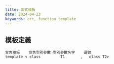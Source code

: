 ```yaml
---
title: 函式模板
date: 2024-04-23
keywords: c++, function template
---
```

## 模板定義  
```
宣告模板    宣告型別參數 型別參數名字    逗號 
template < class         T1       ,   class T2>
```